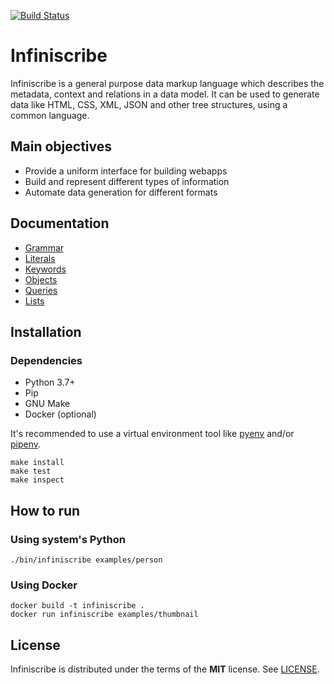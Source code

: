 [![Build Status](https://travis-ci.org/hacktoon/infiniscribe.svg?branch=master)](https://travis-ci.org/hacktoon/infiniscribe)

# Infiniscribe

Infiniscribe is a general purpose data markup language which describes the metadata, context and relations in a data model. It can be used to generate data like HTML, CSS, XML, JSON and other tree structures, using a common language.


## Main objectives
 * Provide a uniform interface for building webapps
 * Build and represent different types of information
 * Automate data generation for different formats


## Documentation

 * [Grammar](docs/grammar.md)
 * [Literals](docs/literals.md)
 * [Keywords](docs/keywords.md)
 * [Objects](docs/objects.md)
 * [Queries](docs/queries.md)
 * [Lists](docs/lists.md)


## Installation

### Dependencies

 * Python 3.7+
 * Pip
 * GNU Make
 * Docker (optional)

It's recommended to use a virtual environment tool like [pyenv](https://github.com/pyenv/pyenv) and/or [pipenv](https://github.com/pypa/pipenv).

```
make install
make test
make inspect
```

## How to run

### Using system's Python

```
./bin/infiniscribe examples/person
```

### Using Docker

```
docker build -t infiniscribe .
docker run infiniscribe examples/thumbnail
```


## License

Infiniscribe is distributed under the terms of the **MIT** license. See [LICENSE](LICENSE.md).
